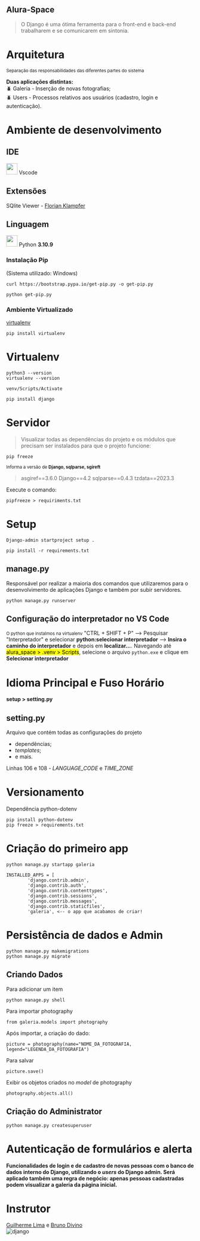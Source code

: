 ## Alura-Space
> O Django é uma ótima ferramenta para o front-end e back-end trabalharem e se comunicarem em sintonia.
# Arquitetura 
<small>Separação das responsabilidades das diferentes partes do sistema</small> </br> 

<b>Duas aplicações distintas:</b> </br>
🪲 Galeria - Inserção de novas fotografias; <br/>
🪲 Users - Processos relativos aos usuários (cadastro, login e autenticação).

# Ambiente de desenvolvimento

## IDE
<img src="https://user-images.githubusercontent.com/87834766/235193658-b384ad55-57d4-4079-9d5a-8eff514401c0.svg" widht="30" height="30" /> Vscode


## Extensões 
SQlite Viewer - [Florian Klampfer](https://qwtel.com/)

## Linguagem
<img src="https://user-images.githubusercontent.com/87834766/235193947-7bdec81d-5a8f-47dd-8357-ea90f1b5b353.svg" widht="30" height="30" />  Python **3.10.9**


### Instalação Pip 
(Sistema utilizado: Windows)
```
curl https://bootstrap.pypa.io/get-pip.py -o get-pip.py
```
```
python get-pip.py 
``` 
### Ambiente Virtualizado 
[virtualenv](https://github.com/pypa/virtualenv)
```
pip install virtualenv
```
# Virtualenv
``` 
python3 --version
virtualenv --version
```

```
venv/Scripts/Activate 
``` 
```
pip install django
```
# Servidor
>  Visualizar todas as dependências do projeto e os módulos que precisam ser instalados para que o projeto funcione: 
```
pip freeze 
```
<small>
Informa a versão de <b>Django, sqlparse, sgireft</b></small>

>asgiref==3.6.0
Django==4.2
sqlparse==0.4.3
tzdata==2023.3
> 
Execute o comando: 
```
pipfreeze > requiriments.txt 
```

# Setup
~~~
Django-admin startproject setup . 
~~~

~~~
pip install -r requirements.txt
~~~

## manage.py
Responsável por realizar a maioria dos comandos que utilizaremos para o desenvolvimento de aplicações Django e também por subir servidores.
 <br />

~~~
python manage.py runserver 
~~~
## Configuração do interpretador no VS Code 
<small>O python que instalmos na virtualenv</small>
"CTRL + SHIFT + P" --> Pesquisar "Interpretador" e selecionar <b>python:selecionar interpretador</b> --> <b>Insira o caminho do interpretador</b>  e depois em <b>localizar...</b>.
Navegando até <mark>alura_space > .venv > Scripts</mark>, selecione o arquivo <code>python.exe</code> e clique em <b>Selecionar interpretador</b>


# Idioma Principal e Fuso Horário
**setup > setting.py** 
## setting.py 
Arquivo que contém todas as configurações do projeto
- dependências;
- <i>templates</i>;
- e mais. <br/>

Linhas 106 e 108 - <i>LANGUAGE_CODE</i> e <i>TIME_ZONE</i>

# Versionamento
Dependência python-dotenv
```
pip install python-dotenv
pip freeze > requirements.txt
```
# Criação do primeiro app
```
python manage.py startapp galeria 
```

~~~
INSTALLED_APPS = [
        'django.contrib.admin',
        'django.contrib.auth',
        'django.contrib.contenttypes',
        'django.contrib.sessions',
        'django.contrib.messages',
        'django.contrib.staticfiles',
        'galeria', <-- o app que acabamos de criar!
~~~
# Persistência de dados e Admin
~~~
python manage.py makemigrations
python manage.py migrate
~~~

## Criando Dados
Para adicionar um item 
~~~
python manage.py shell 
~~~
Para importar photography 
~~~
from galeria.models import photography
~~~
Após importar, a criação do dado:
~~~
picture = photography(name="NOME_DA_FOTOGRAFIA, legend="LEGENDA_DA_FOTOGRAFIA")
~~~
Para salvar
~~~
picture.save() 
~~~
Exibir os objetos criados no <i>model</i> de photography
~~~
photography.objects.all() 
~~~
## Criação do Administrator
~~~
python manage.py createsuperuser 
~~~
# Autenticação de formulários e alerta
<b>Funcionalidades de login e de cadastro de novas pessoas com o banco de dados interno do Django, utilizando o <i>users</i> do Django admin. Será aplicado também uma regra de negócio: apenas pessoas cadastradas podem visualizar a galeria da página inicial.</b>


# Instrutor
[Guilherme Lima](https://cursos.alura.com.br/user/guilhermelima) e [Bruno Divino](https://github.com/BrunoDivino) </br>
![django](https://maxmautner.com/public/images/django.gif)
